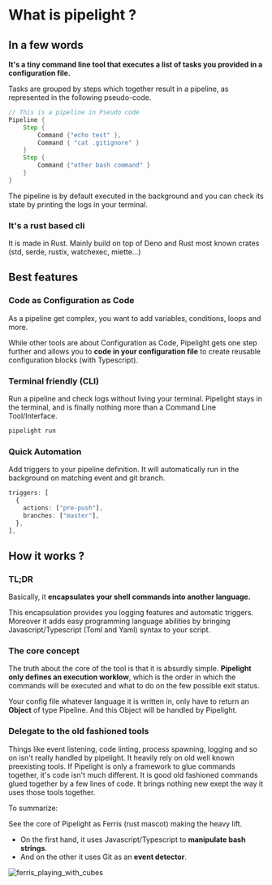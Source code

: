 <script setup>
import Example from '@components/Example.vue';
import Sheet from '@components/Sheet.vue';
import Schema from '@components/Schema.vue';
</script>

# What is pipelight ?

## In a few words

**It's a tiny command line tool that executes a list of tasks you provided in a configuration file.**

Tasks are grouped by steps which together result in a pipeline, as represented in the following pseudo-code.

```rs
// This is a pipeline in Pseudo code
Pipeline {
    Step {
        Command {"echo test" },
        Command { "cat .gitignore" }
    }
    Step {
        Command {"other bash command" }
    }
}
```

The pipeline is by default executed in the background and
you can check its state by printing the logs in your terminal.

### It's a rust based cli

It is made in Rust.
Mainly build on top of Deno and Rust most known crates (std, serde, rustix, watchexec, miette...)

## Best features

### Code as Configuration as Code

As a pipeline get complex, you want to add variables, conditions, loops and more.

While other tools are about Configuration as Code,
Pipelight gets one step further and allows you to **code in your configuration file** to create reusable configuration blocks (with Typescript).

### Terminal friendly (CLI)

Run a pipeline and check logs without living your terminal.
Pipelight stays in the terminal, and is finally nothing more than a Command Line Tool/Interface.

```sh
pipelight run
```

### Quick Automation

Add triggers to your pipeline definition.
It will automatically run in the background on matching event and git branch.

```ts
triggers: [
  {
    actions: ["pre-push"],
    branches: ["master"],
  },
],
```

## How it works ?

### TL;DR

Basically, it **encapsulates your shell commands into another language.**

This encapsulation provides you logging features and automatic triggers.
Moreover it adds easy programming language abilities by bringing Javascript/Typescript (Toml and Yaml) syntax to your script.

### The core concept

The truth about the core of the tool is that it is absurdly simple.
**Pipelight only defines an execution worklow**, which is the order in which the commands will be executed
and what to do on the few possible exit status.

Your config file whatever language it is written in, only have to return an **Object** of type Pipeline.
And this Object will be handled by Pipelight.

<Schema/>

### Delegate to the old fashioned tools

Things like event listening, code linting, process spawning, logging and so on isn't really handled by pipelight.
It heavily rely on old well known preexisting tools.
If Pipelight is only a framework to glue commands together, it's code isn't much different.
It is good old fashioned commands glued together by a few lines of code.
It brings nothing new exept the way it uses those tools together.

To summarize:

See the core of Pipelight as Ferris (rust mascot) making the heavy lift.

- On the first hand, it uses Javascript/Typescript to **manipulate bash strings**.
- And on the other it uses Git as an **event detector**.

<div class="flex justify-center">
    <img src="/images/ferris_playing_pipelight.png" alt="ferris_playing_with_cubes" class="sm">
</div>
